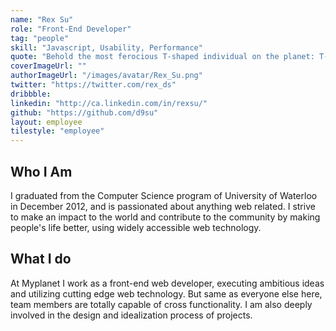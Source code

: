 ```yaml
---
name: "Rex Su"
role: "Front-End Developer"
tag: "people"
skill: "Javascript, Usability, Performance"
quote: "Behold the most ferocious T-shaped individual on the planet: T-Rex."
coverImageUrl: ""
authorImageUrl: "/images/avatar/Rex_Su.png"
twitter: "https://twitter.com/rex_ds"
dribbble:
linkedin: "http://ca.linkedin.com/in/rexsu/"
github: "https://github.com/d9su"
layout: employee
tilestyle: "employee"
---
```


## Who I Am

I graduated from the Computer Science program of University of Waterloo in December 2012, and is passionated about anything web related. I strive to make an impact to the world and contribute to the community by making people's life better, using widely accessible web technology.

## What I do

At Myplanet I work as a front-end web developer, executing ambitious ideas and utilizing cutting edge web technology. But same as everyone else here, team members are totally capable of cross functionality. I am also deeply involved in the design and idealization process of projects.
